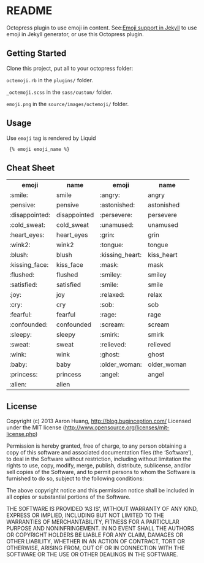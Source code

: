 # README #
Octopress plugin to use emoji in content.
See:[Emoji support in Jekyll](http://juandebravo.com/2012/11/17/emoji-support-in-jekyll/) to use emoji in Jekyll generator, or use this Octopress plugin.

## Getting Started #

Clone this project, put all to your octopress folder:

`octemoji.rb` in the `plugins/` folder.

`_octemoji.scss` in the `sass/custom/` folder.

`emoji.png` in the `source/images/octemoji/` folder.

## Usage #

Use `emoji` tag is rendered by Liquid

```
 {% emoji emoji_name %}
```

## Cheat Sheet
<table>
<tr>
<th>emoji</th><th>name</th>
<th>emoji</th><th>name</th>
</tr>
<tr>
<td>:smile:</td><td>smile</td>
<td>:angry:</td><td>angry</td>
</tr>
<tr>
<td>:pensive:</td>
<td>pensive</td>
<td>:astonished:</td>
<td>astonished</td>
</tr>
<tr>
<td>:disappointed:</td>
<td>disappointed</td>
<td>:persevere:</td>
<td>persevere</td>
</tr>
<tr>
<td>:cold_sweat:</td>
<td>cold_sweat</td>
<td>:unamused:</td>
<td>unamused</td>
</tr>
<tr>
<td>:heart_eyes:</td>
<td>heart_eyes</td>
<td>:grin:</td>
<td>grin</td>
</tr>
<tr>
<td>:wink2:</td>
<td>wink2</td>
<td>:tongue:</td>
<td>tongue</td>
</tr>
<tr>
<td>:blush:</td>
<td>blush</td>
<td>:kissing_heart:</td>
<td>kiss_heart</td>
</tr>
<tr>
<td>:kissing_face:</td>
<td>kiss_face</td>
<td>:mask:</td>
<td>mask</td>
</tr>
<tr>
<td>:flushed:</td>
<td>flushed</td>
<td>:smiley:</td>
<td>smiley</td>
</tr>
<tr>
<td>:satisfied:</td>
<td>satisfied</td>
<td>:smile:</td>
<td>smile</td>
</tr>
<tr>
<td>:joy:</td>
<td>joy</td>
<td>:relaxed:</td>
<td>relax</td>
</tr>
<tr>
<td>:cry:</td>
<td>cry</td>
<td>:sob:</td>
<td>sob</td>
</tr>
<tr>
<td>:fearful:</td>
<td>fearful</td>
<td>:rage:</td>
<td>rage</td>
</tr>
<tr>
<td>:confounded:</td>
<td>confounded</td>
<td>:scream:</td>
<td>scream</td>
</tr>
<tr>
<td>:sleepy:</td>
<td>sleepy</td>
<td>:smirk:</td>
<td>smirk</td>
</tr>
<tr>
<td>:sweat:</td>
<td>sweat</td>
<td>:relieved:</td>
<td>relieved</td>
</tr>
<tr>
<td>:wink:</td>
<td>wink</td>
<td>:ghost:</td>
<td>ghost</td>
</tr>
<tr>
<td>:baby:</td>
<td>baby</td>
<td>:older_woman:</td>
<td>older_woman</td>
</tr>
<tr>
<td>:princess:</td>
<td>princess</td>
<td>:angel:</td>
<td>angel</td>
</tr>
<tr>
<td>:alien:</td>
<td>alien</td>
<td></td>
<td></td>
</tr>
</table> 

<!--
  &.angry { background-position: 0px -2800px; }
 11   &.pensive { background-position: 0px -2820px; }
 12   &.astonished { background-position: 0px -2840px; }
 13   &.disappointed { background-position: 0px -2860px; }
 14   &.persevere { background-position: 0px -2880px; }
 15   &.cold_sweat { background-position: 0px -2900px; }
 16   &.unamused { background-position: 0px -2920px; }
 17   &.heart_eyes { background-position: 0px -2940px; }
 18   &.grin { background-position:0px -2960px; }
 19   &.wink2 { background-position: 0px -2980px; }
 20   &.tongue { background-position: 0px -3000px; }
 21   &.blush { background-position:0px -3020px; }
 22   &.kiss_heart { background-position:0px -3040px; }
 23   &.kiss_face { background-position:0px -3060px; }
 24   &.mask { background-position:0px -3080px; }
 25   &.flushed { background-position:0px -3100px; }
 26   &.smiley { background-position:0px -3120px; }
 27   &.smile { background-position:0px -3140px; }
 28   &.satisfied { background-position:0px -3160px; }
 29   &.joy { background-position:0px -3200px; }
 30   &.relax { background-position:0px -3240px; }
 31   &.cry { background-position:0px -3280px; }
 32   &.sob { background-position:0px -3300px; }
 33   &.fearful { background-position:0px -3320px; }
 34   &.rage { background-position:0px -3360px; }
 35   &.confounded { background-position:0px -3400px; }
 36   &.scream { background-position:0px -3440px; }
 37   &.sleepy { background-position:0px -3460px; }
 38   &.smirk { background-position:0px -3480px; }
 39   &.sweat { background-position:0px -3500px; }
 40   &.relieved { background-position:0px -3520px; }
 41   &.wink { background-position:0px -3560px; }
 42   &.ghost { background-position:0px -1880px; }
 43   &.baby { background-position:0px -1820px; }
 44   &.older_woman { background-position:0px -1800px; }
 45   &.princess { background-position:0px -1860px; }
 46   &.angel { background-position:0px -1900px; }
 47   &.alien { background-position:0px -1920px; }
 48
 -->

## License #

Copyright (c) 2013 Aaron Huang, http://blog.buginception.com/
Licensed under the MIT license (http://www.opensource.org/licenses/mit-license.php)

Permission is hereby granted, free of charge, to any person obtaining a copy of this software and associated documentation files (the ‘Software’), to deal in the Software without restriction, including without limitation the rights to use, copy, modify, merge, publish, distribute, sublicense, and/or sell copies of the Software, and to permit persons to whom the Software is furnished to do so, subject to the following conditions:

The above copyright notice and this permission notice shall be included in all copies or substantial portions of the Software.

THE SOFTWARE IS PROVIDED ‘AS IS’, WITHOUT WARRANTY OF ANY KIND, EXPRESS OR IMPLIED, INCLUDING BUT NOT LIMITED TO THE WARRANTIES OF MERCHANTABILITY, FITNESS FOR A PARTICULAR PURPOSE AND NONINFRINGEMENT. IN NO EVENT SHALL THE AUTHORS OR COPYRIGHT HOLDERS BE LIABLE FOR ANY CLAIM, DAMAGES OR OTHER LIABILITY, WHETHER IN AN ACTION OF CONTRACT, TORT OR OTHERWISE, ARISING FROM, OUT OF OR IN CONNECTION WITH THE SOFTWARE OR THE USE OR OTHER DEALINGS IN THE SOFTWARE.